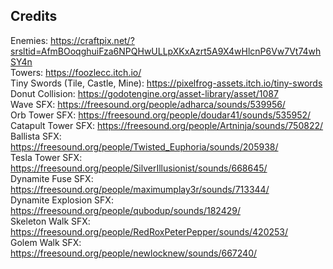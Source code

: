 ## Credits <br>

Enemies: https://craftpix.net/?srsltid=AfmBOoqghuiFza6NPQHwULLpXKxAzrt5A9X4wHlcnP6Vw7Vt74whSY4n <br>
Towers: https://foozlecc.itch.io/ <br>
Tiny Swords (Tile, Castle, Mine): https://pixelfrog-assets.itch.io/tiny-swords <br>
Donut Collision: https://godotengine.org/asset-library/asset/1087 <br>
Wave SFX: https://freesound.org/people/adharca/sounds/539956/ <br>
Orb Tower SFX: https://freesound.org/people/doudar41/sounds/535952/ <br>
Catapult Tower SFX: https://freesound.org/people/Artninja/sounds/750822/ <br>
Ballista SFX: https://freesound.org/people/Twisted_Euphoria/sounds/205938/ <br>
Tesla Tower SFX: https://freesound.org/people/SilverIllusionist/sounds/668645/ <br>
Dynamite Fuse SFX: https://freesound.org/people/maximumplay3r/sounds/713344/ <br>
Dynamite Explosion SFX: https://freesound.org/people/qubodup/sounds/182429/ <br>
Skeleton Walk SFX: https://freesound.org/people/RedRoxPeterPepper/sounds/420253/ <br>
Golem Walk SFX: https://freesound.org/people/newlocknew/sounds/667240/ <br>
